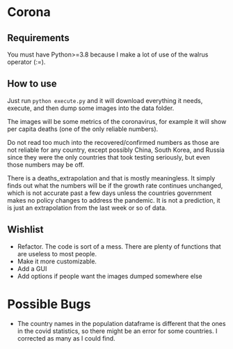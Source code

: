 # Corona
## Requirements
You must have Python>=3.8  because I make a lot of use of the walrus operator (:=).

## How to use
Just run `python execute.py` and it will download everything it needs, execute, and then dump some images into the data folder.

The images will be some metrics of the coronavirus, for example it will show per capita deaths (one of the only reliable numbers).

Do not read too much into the recovered/confirmed numbers as those are not reliable for any country, except possibly China, South Korea, and Russia since they were the only countries that took testing seriously, but even those numbers may be off.

There is a deaths_extrapolation and that is mostly meaningless. It simply finds out what the numbers will be if the growth rate continues unchanged, which is not accurate past a few days unless the countries government makes no policy changes to address the pandemic. It is not a prediction, it is just an extrapolation from the last week or so of data.

## Wishlist
- Refactor. The code is sort of a mess. There are plenty of functions that are useless to most people.
- Make it more customizable.
- Add a GUI
- Add options if people want the images dumped somewhere else

# Possible Bugs
- The country names in the population dataframe is different that the ones in the covid statistics, so there might be an error for some countries. I corrected as many as I could find.
